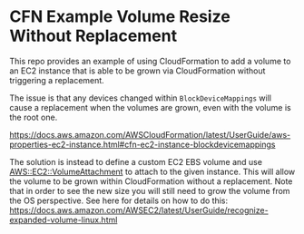 # CFN Example Volume Resize Without Replacement

This repo provides an example of using CloudFormation to add a volume to an EC2 instance that is able to be grown via CloudFormation without triggering a replacement.

The issue is that any devices changed within `BlockDeviceMappings` will cause a replacement when the volumes are grown, even with the volume is the root one.

<https://docs.aws.amazon.com/AWSCloudFormation/latest/UserGuide/aws-properties-ec2-instance.html#cfn-ec2-instance-blockdevicemappings>

The solution is instead to define a custom EC2 EBS volume and use [AWS::EC2::VolumeAttachment](https://docs.aws.amazon.com/AWSCloudFormation/latest/UserGuide/aws-properties-ec2-ebs-volumeattachment.html#aws-properties-ec2-ebs-volumeattachment--examples) to attach to the given instance. This will allow the volume to be grown within CloudFormation without a replacement. Note that in order to see the new size you will still need to grow the volume from the OS perspective. See here for details on how to do this: https://docs.aws.amazon.com/AWSEC2/latest/UserGuide/recognize-expanded-volume-linux.html
